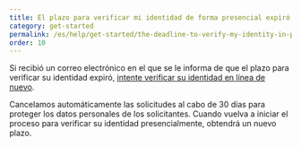 ```yaml
---
title: El plazo para verificar mi identidad de forma presencial expiró
category: get-started
permalink: /es/help/get-started/the-deadline-to-verify-my-identity-in-person-passed/
order: 10
---
```

Si recibió un correo electrónico en el que se le informa de que el plazo para verificar su identidad expiró, [intente verificar su identidad en línea de nuevo](https://login.gov/help/verify-your-identity/how-to-verify-your-identity/).

Cancelamos automáticamente las solicitudes al cabo de 30 días para proteger los datos personales de los solicitantes. Cuando vuelva a iniciar el proceso para verificar su identidad presencialmente, obtendrá un nuevo plazo.